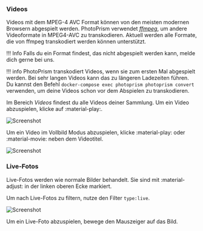 ### Videos ###
Videos mit dem MPEG-4 AVC Format können von den meisten modernen Browsern abgespielt werden.
PhotoPrism verwendet [*ffmpeg*](https://www.ffmpeg.org/documentation.html), um andere Videoformate in MPEG4-AVC zu transkodieren.
Aktuell werden alle Formate, die von ffmpeg transkodiert werden können unterstützt.

!!! Info
    Falls du ein Format findest, das nicht abgespielt werden kann, melde dich gerne bei uns.

!!! info
    PhotoPrism transkodiert Videos, wenn sie zum ersten Mal abgespielt werden. Bei sehr langen Videos kann das zu längeren Ladezeiten führen.
    Du kannst den Befehl `docker-compose exec photoprism photoprism convert` verwenden, um deine Videos schon vor dem Abspielen zu transkodieren.

Im Bereich *Videos* findest du alle Videos deiner Sammlung. Um ein Video abzuspielen, klicke auf :material-play:.

![Screenshot](img/video-1.png)

Um ein Video im Vollbild Modus abzuspielen, klicke :material-play: oder :material-movie: neben dem Videotitel.

![Screenshot](img/video.png)

### Live-Fotos ###
Live-Fotos werden wie normale Bilder behandelt. Sie sind mit :material-adjust: in der linken oberen Ecke markiert.

Um nach Live-Fotos zu filtern, nutze den Filter `type:live`.

![Screenshot](img/live-photo.png)

Um ein Live-Foto abzuspielen, bewege den Mauszeiger auf das Bild.
